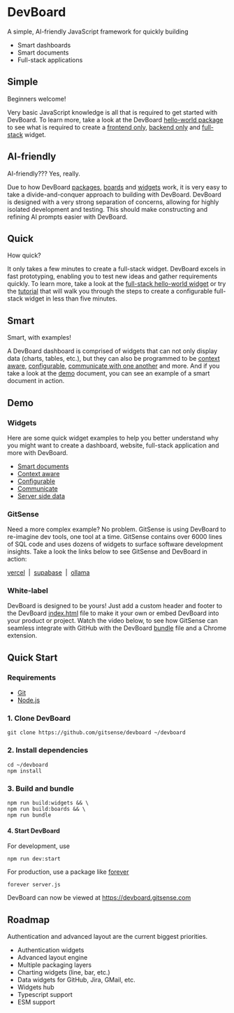 # DevBoard

A simple, AI-friendly JavaScript framework for quickly building 
    
- Smart dashboards 
- Smart documents
- Full-stack applications

## Simple

Beginners welcome!

Very basic JavaScript knowledge is all that is required to get started with DevBoard.  To learn more, take a look at the DevBoard [hello-world package](https://github.com/gitsense/hello-world) to see what is required to create a [frontend only](https://github.com/gitsense/hello-world/tree/main/widgets/frontend-only), [backend only](https://github.com/gitsense/hello-world/tree/main/widgets/backend-only) and [full-stack](https://github.com/gitsense/hello-world/tree/main/widgets/fullstack) widget.

## AI-friendly

AI-friendly??? Yes, really. 

Due to how DevBoard [packages](https://devboard.gitsense.com?board=welcome.packages), [boards](https://devboard.gitsense.com?board=welcome.boards) and [widgets](https://devboard.gitsense.com?board=welcome.widgets) work, it is very easy to take a divide-and-conquer approach to building with DevBoard. DevBoard is designed with a very strong separation of concerns, allowing for highly isolated development and testing. This should make constructing and refining AI prompts easier with DevBoard.

## Quick

How quick? 

It only takes a few minutes to create a full-stack widget.  DevBoard excels in fast prototyping, enabling you to test new ideas and gather requirements quickly. To learn more, take a look at the [full-stack hello-world widget](https://github.com/gitsense/hello-world/tree/main/widgets/fullstack) or try the [tutorial](https://devboard.gitsense.com?board=welcome.tutorial) that will walk you through the steps to create a configurable full-stack widget in less than five minutes.

## Smart

Smart, with examples!

A DevBoard dashboard is comprised of widgets that can not only display data (charts, tables, etc.), but they can also be programmed to be [context aware](https://devboard.gitsense.com?board=welcome.demo#context-aware), [configurable](https://devboard.gitsense.com?board=welcome.demo#configurable), [communicate with one another](https://devboard.gitsense.com?board=welcome.demo#communicate) and more. And if you take a look at the [demo](https://devboard.gitsense.com?board=welcome.demo) document, you can see an example of a smart document in action.


## Demo

### Widgets

Here are some quick widget examples to help you better understand why you might want to create a dashboard, website, full-stack application and more with DevBoard.

- [Smart documents](https://devboard.gitsense.com?board=welcome.demo#smart-docs)
- [Context aware](https://devboard.gitsense.com?board=welcome.demo#context-aware)
- [Configurable](https://devboard.gitsense.com?board=welcome.demo#configurable)
- [Communicate](https://devboard.gitsense.com?board=welcome.demo#communicate)
- [Server side data](https://devboard.gitsense.com?board=welcome.demo#server-side-data)

### GitSense

Need a more complex example? No problem. GitSense is using DevBoard to re-imagine dev tools, one tool at a time.  GitSense contains over 6000 lines of SQL code and uses dozens of widgets to surface software development insights.  Take a look the links below to see GitSense and DevBoard in action:

[vercel](https://app.gitsense.com/vercel) &nbsp;|&nbsp; [supabase](https://app.gitsense.com/supabase) &nbsp;|&nbsp; [ollama](https://app.gitsense.com/ollama)

### White-label

DevBoard is designed to be yours! Just add a custom header and footer to the DevBoard [index.html](https://github.com/gitsense/devboard/tree/main/views/index.html) file to make it your own or embed DevBoard into your product or project. Watch the video below, to see how GitSense can seamless integrate with GitHub with the DevBoard [bundle](https://devboard.gitsense.com?board=welcome.publish) file and a Chrome extension.


## Quick Start

### Requirements

- [Git](https://www.git-scm.com)
- [Node.js](https://nodejs.org/)

### 1. Clone DevBoard

    git clone https://github.com/gitsense/devboard ~/devboard

### 2. Install dependencies

    cd ~/devboard
    npm install

### 3. Build and bundle

    npm run build:widgets && \
    npm run build:boards && \
    npm run bundle

#### 4. Start DevBoard

For development, use

    npm run dev:start

For production, use a package like [forever](https://www.npmjs.com/package/forever)

    forever server.js

DevBoard can now be viewed at https://devboard.gitsense.com

## Roadmap

Authentication and advanced layout are the current biggest priorities.

- Authentication widgets
- Advanced layout engine
- Multiple packaging layers
- Charting widgets (line, bar, etc.)
- Data widgets for GitHub, Jira, GMail, etc.
- Widgets hub
- Typescript support
- ESM support
